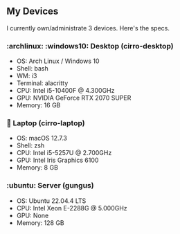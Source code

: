 ## My Devices

I currently own/administrate 3 devices. Here's the specs.

### :archlinux: :windows10: Desktop (cirro-desktop)

- OS: Arch Linux / Windows 10
- Shell: bash
- WM: i3
- Terminal: alacritty
- CPU: Intel i5-10400F @ 4.300GHz
- GPU: NVIDIA GeForce RTX 2070 SUPER
- Memory: 16 GB

### :apple: Laptop (cirro-laptop)

- OS: macOS 12.7.3
- Shell: zsh
- CPU: Intel i5-5257U @ 2.700GHz
- GPU: Intel Iris Graphics 6100
- Memory: 8 GB

### :ubuntu: Server (gungus)

- OS: Ubuntu 22.04.4 LTS
- CPU: Intel Xeon E-2288G @ 5.000GHz
- GPU: None
- Memory: 128 GB
